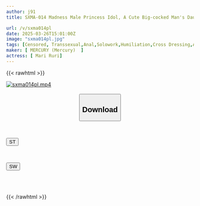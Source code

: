 ```yaml
---
author: j91
title: SXMA-014 Madness Male Princess Idol, A Cute Big-cocked Man's Daughter Is Made To Cum By Creepy Old Men ◆ Mari Ruri

url: /v/sxma014pl
date: 2025-03-26T15:01:00Z
image: "sxma014pl.jpg"
tags: [Censored, Transsexual,Anal,Solowork,Humiliation,Cross Dressing,Acme · Orgasm	]
maker: [ MERCURY (Mercury)  ]
actress: [ Mari Ruri]
---
```



{{< rawhtml >}}

<div class="video" data-videoid="dvj3AzBrx6FZdY">
    <a href="javascript:;">
        <img src="/v/sxma014pl/sxma014pl.jpg" width="WIDTH" height="HEIGHT" alt="sxma014pl.mp4" loading="lazy">
    </a>
</div>

<script type="text/javascript" src="https://j91.asia/asset/on-demand-st.js"></script>

<br>
  <link rel="stylesheet" href="https://j91.asia/asset/bs5.css">
  
  <center>
  <button class="btn btn-primary" type="button" data-bs-toggle="collapse" data-bs-target=".multi-collapse" aria-expanded="false" aria-controls="multiCollapseExample1 multiCollapseExample2"><h2>Download</h2></button></center>
</p>
<div class="row">
  <div class="col">
    <div class="collapse multi-collapse" id="multiCollapseExample1">
      <div class="card card-body">
	      	      <br>
<div class="buttons">  
<p><a href="/v/sxma014pl/st.html" target="_blank"><button class="btn-hover color-3"><i class="fa fa-download"></i> ST</button></a></p></div>
    </div>
  </div>
</div>
  <div class="col">
    <div class="collapse multi-collapse" id="multiCollapseExample2">
      <div class="card card-body">
	      <br>
<div class="buttons">
<p><a href="/v/sxma014pl/sw.html" target="_blank"><button class="btn-hover color-2"><i class="fa fa-download"></i> SW</button></a></p></div>
<br><br>
      </div>
    </div>
  </div>
</div>

{{< /rawhtml >}}